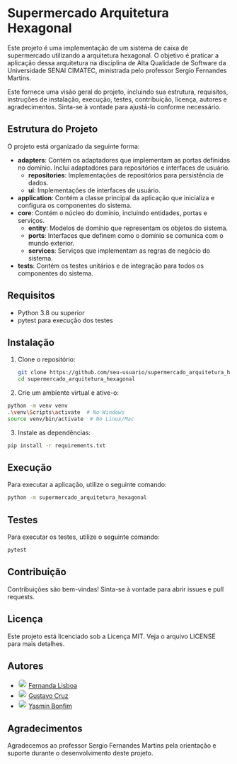 # Supermercado Arquitetura Hexagonal

Este projeto é uma implementação de um sistema de caixa de supermercado utilizando a arquitetura hexagonal. O objetivo é praticar a aplicação dessa arquitetura na disciplina de Alta Qualidade de Software da Universidade SENAI CIMATEC, ministrada pelo professor Sergio Fernandes Martins.

Este fornece uma visão geral do projeto, incluindo sua estrutura, requisitos, instruções de instalação, execução, testes, contribuição, licença, autores e agradecimentos. Sinta-se à vontade para ajustá-lo conforme necessário.

## Estrutura do Projeto

O projeto está organizado da seguinte forma:

- **adapters**: Contém os adaptadores que implementam as portas definidas no domínio. Inclui adaptadores para repositórios e interfaces de usuário.
  - **repositories**: Implementações de repositórios para persistência de dados.
  - **ui**: Implementações de interfaces de usuário.
- **application**: Contém a classe principal da aplicação que inicializa e configura os componentes do sistema.
- **core**: Contém o núcleo do domínio, incluindo entidades, portas e serviços.
  - **entity**: Modelos de domínio que representam os objetos do sistema.
  - **ports**: Interfaces que definem como o domínio se comunica com o mundo exterior.
  - **services**: Serviços que implementam as regras de negócio do sistema.
- **tests**: Contém os testes unitários e de integração para todos os componentes do sistema.

## Requisitos

- Python 3.8 ou superior
- pytest para execução dos testes

## Instalação

1. Clone o repositório:
   ```bash
   git clone https://github.com/seu-usuario/supermercado_arquitetura_hexagonal.git
   cd supermercado_arquitetura_hexagonal
    ```
2. Crie um ambiente virtual e ative-o:

```bash
python -m venv venv
.\venv\Scripts\activate  # No Windows
source venv/bin/activate  # No Linux/Mac
```

3. Instale as dependências:
```bash
pip install -r requirements.txt
```

## Execução
Para executar a aplicação, utilize o seguinte comando:
```bash
python -m supermercado_arquitetura_hexagonal
```

## Testes
Para executar os testes, utilize o seguinte comando:
```bash
pytest
```

## Contribuição
Contribuições são bem-vindas! Sinta-se à vontade para abrir issues e pull requests.

## Licença
Este projeto está licenciado sob a Licença MIT. Veja o arquivo LICENSE para mais detalhes.

## Autores
- <img src="https://github.com/fernandanlisboa.png" width="20" height="20" style="border-radius: 50%;"> [Fernanda Lisboa](https://github.com/fernandanlisboa)
- <img src="https://github.com/Gustavo-Cruzz.png" width="20" height="20" style="border-radius: 50%;"> [Gustavo Cruz](https://github.com/Gustavo-Cruzz)
- <img src="https://github.com/Yas-bonfim.png" width="20" height="20" style="border-radius: 50%;"> [Yasmin Bonfim](https://github.com/Yas-bonfim)



## Agradecimentos
Agradecemos ao professor Sergio Fernandes Martins pela orientação e suporte durante o desenvolvimento deste projeto.

